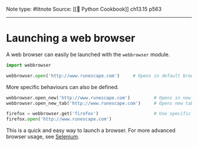 Note type: #litnote
Source: [[📖 Python Cookbook]] ch13.15 p563

---
# Launching a web browser
A web browser can easily be launched with the `webbrowser` module.
```python
import webbrowser

webbrowser.open('http://www.runescape.com')		# Opens in default browser
```

More specific behaviours can also be defined.
```python
webbrowser.open_new('http://www.runescape.com')			# Opens in new window
webbrowser.open_new_tab('http://www.runescape.com')		# Opens new tab

firefox = webbrowser.get('firefox')						# Use specific browser
firefox.open('http://www.runescape.com')
```

This is a quick and easy way to launch a browser. For more advanced browser usage, see [Selenium](https://selenium-python.readthedocs.io/).